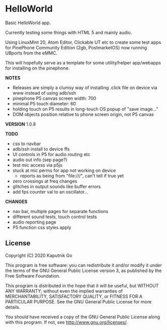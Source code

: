 # HelloWorld

Basic HelloWorld app.

Currently testing some things with HTML 5 and mainly audio.

Using LinuxMint 20, Atom Editor, Clickable UT etc to create some test apps for PinePhone Community Edition (2gb, PostmarketOS) now running UBports from the eMMC.

This will hopefully serve as a template for some utility/helper app/webapps for installing on the pinephone.

**NOTES**
- Releases are simply a clumsy way of installing .click file on device via www instead of using adb/ssh
- pinephone P5 canvas screen width: 700
- minimal P5 touch diameter: 60
- holding touch on P5 results in long-touch OS popup of "save image..."
- DOM objects position relative to phone screen origin, not P5 canvas

**VERSION**
1.0.8

**TODO**
- css to navbar
- adb/ssh install to device ffs
- UI controls in P5 for audio routing etc
- audio out info (sep page?)
- test mic access via p5js
- stuck at mic perms for app not working on device
  - reports as being from "file:///", can't tell if true yet
- zero crossings at freq changes
- glitches in output sounds like buffer errors
- add fps counter val to an oscillator...

**CHANGES**
- nav bar, multiple pages for separate functions
- different sound tests, touch control tests
- audio reporting page
- P5 function css styles apply

## License

Copyright (C) 2020  Kaputnik Go

This program is free software: you can redistribute it and/or modify it under the terms of the GNU General Public License version 3, as published
by the Free Software Foundation.

This program is distributed in the hope that it will be useful, but WITHOUT ANY WARRANTY; without even the implied warranties of MERCHANTABILITY, SATISFACTORY QUALITY, or FITNESS FOR A PARTICULAR PURPOSE.  See the GNU General Public License for more details.

You should have received a copy of the GNU General Public License along with this program.  If not, see <http://www.gnu.org/licenses/>.
